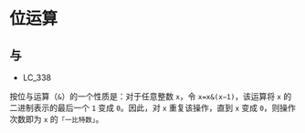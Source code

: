 <!--
 * @Author: tangdaoyong
 * @Date: 2021-03-03 14:23:56
 * @LastEditors: tangdaoyong
 * @LastEditTime: 2021-03-03 14:26:36
 * @Description: 位运算
-->
# 位运算

## 与

* LC_338

按位与运算（`&`）的一个性质是：对于任意整数 `x`，令 `x=x&(x−1)`，该运算将 `x` 的二进制表示的最后一个 `1` 变成 `0`。因此，对 `x` 重复该操作，直到 `x` 变成 `0`，则操作次数即为 `x` 的`「一比特数」`。